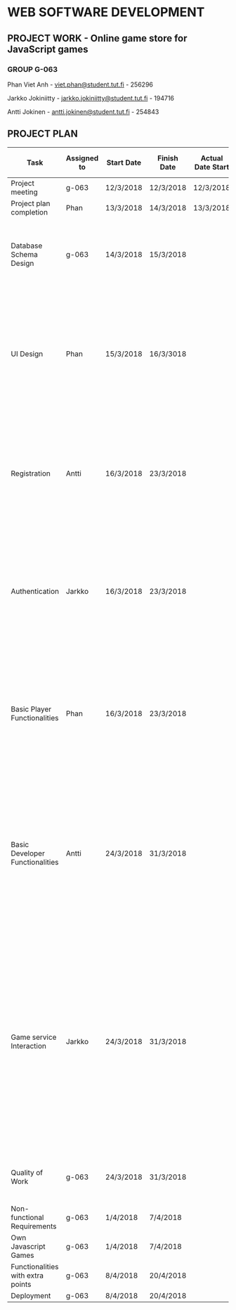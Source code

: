 WEB SOFTWARE DEVELOPMENT
=================
## PROJECT WORK - Online game store for JavaScript games
### GROUP G-063
Phan Viet Anh - viet.phan@student.tut.fi - 256296

Jarkko Jokiniitty - jarkko.jokiniitty@student.tut.fi - 194716 

Antti Jokinen - antti.jokinen@student.tut.fi - 254843

## PROJECT PLAN

| Task  | Assigned to | Start Date | Finish Date | Actual Date Start | Actual Date Finish | METHOD |
| ------------- | ------------- |----------- | -----------| ------------| -----------| -------------|
| Project meeting  | g-063  |  12/3/2018  |  12/3/2018  |  12/3/2018  |  12/3/2018  |  |
| Project plan completion  | Phan  | 13/3/2018 | 14/3/2018 | 13/3/2018 | 13/3/2018 |   |
| Database Schema Design  | g-063  | 14/3/2018 | 15/3/2018 |   |   | Discuss in group about the datatables and their attributes, then making decision that some suitable models should be in the database  |
| UI Design  | Phan  | 15/3/2018 | 16/3/3018 |   |   | Making a mockup and discuss in group about the suitable layout for the Store. Will use HTML/CSS/JS to convert layout to be Template in Django. Maybe there are some webapps in project where their template maybe different from each other |
| Registration  | Antti  | 16/3/2018 | 23/3/2018 |   |   | <ul><li>views: registration view, profile view for player and developer</li><li>models: modified Djangos user models (specified in database schema)</li></ul>  |
| Authentication  | Jarkko  | 16/3/2018 | 23/3/2018 |   |   | <ul><li>URLs: Login /logout Django auth is used for authentication</li><li>Views: login/logout, own profile for player/developer</li><li>Models: extended user model player / developer</li></ul>  |
| Basic Player Functionalities  | Phan  | 16/3/2018 | 23/3/2018 |   |   | <ul><li>URLs: profile, buy games, play games, payment</li><li>Views: process and response which is suitable views for each url</li><li>Template: change appropriately to each view</li></ul>  |
| Basic Developer Functionalities  | Antti  | 24/3/2018 | 31/3/2018 |   |   | <ul><li>URLs: adding, modifying and removing game URLs</li><li>statistics: sales per day per game</li><li>developers can only interact with their own games( views: developer profile view, statistics view <br>models: games model, developer user model)</li></ul>  |
| Game service Interaction  | Jarkko  | 24/3/2018 | 31/3/2018 |   |   |  <ul><li>Score submission system: Game sends a postMessage to the parent window containing the current score</li><li>scorelist for player & highscorelist for the game</li><li>Djangos own message systems can be used to help with message interaction</li><li>views(scorelist): games / player </li><li>models(scorelist) player / game's</li></ul> |
| Quality of Work  | g-063 | 24/3/2018 | 31/3/2018 |   |   | <ul><li>Write some meaningful tests for each webapp</li><li>Improve UX</li></ul>  |
| Non-functional Requirements  | g-063  | 1/4/2018 | 7/4/2018 |   |   |   |
| Own Javascript Games  | g-063  | 1/4/2018 | 7/4/2018 |   |   |  to be added later |
| Functionalities with extra points  | g-063  | 8/4/2018 | 20/4/2018 |   |   | to be added later |
| Deployment | g-063 | 8/4/2018 | 20/4/2018 |   |   |   |


